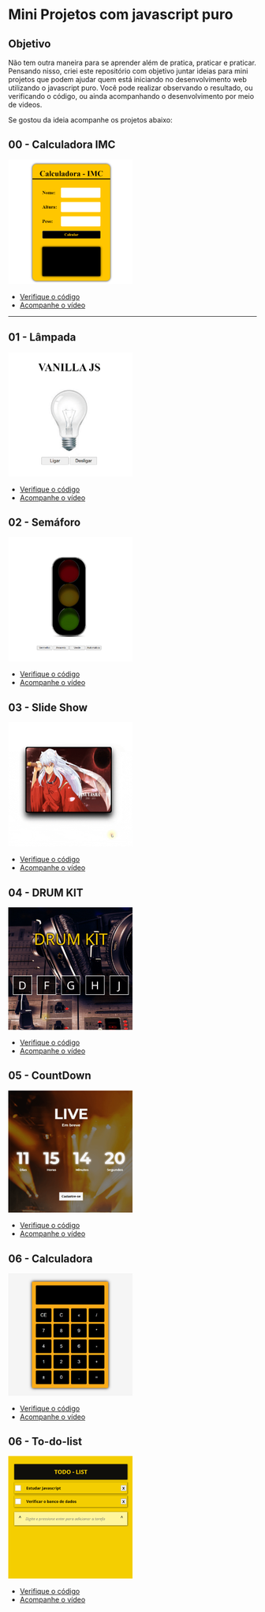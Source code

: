 # Mini Projetos com javascript puro

## Objetivo
Não tem outra maneira para se aprender além de pratica, praticar e praticar.
Pensando nisso, criei este repositório com objetivo juntar ideias para mini projetos que podem ajudar quem está iniciando no desenvolvimento web utilizando o javascript puro.
Você pode realizar observando o resultado, ou verificando o código, ou ainda acompanhando o desenvolvimento por meio de videos.

Se gostou da ideia acompanhe os projetos abaixo:

## 00 - Calculadora IMC
<a href="https://fernandoleonid.github.io/mini-projetos-js/00-imc/"> <img src="./img/00-imc.gif" width=50%> </a>
* <a href="./00-imc/">Verifique o código</a>
* <a href="https://youtu.be/RacwEvoTz_Y" target="_blank">Acompanhe o vídeo</a>
<hr>

## 01 - Lâmpada 
<a href="https://fernandoleonid.github.io/mini-projetos-js/01-lampada/"> <img src="./img/01-lamp.gif" width=50%> </a>
* <a href="./01-lamp/">Verifique o código</a>
* <a href="https://youtu.be/4r0zOW9Zn-Y" target="_blank">Acompanhe o vídeo</a>

## 02 - Semáforo 
<a href="https://fernandoleonid.github.io/mini-projetos-js/02-semaforo/"> <img src="./img/02-semaforo.gif" width=50%> </a>
* <a href="./02-semaforo/">Verifique o código</a>
* <a href="https://youtu.be/EujFSEsZsk4" target="_blank">Acompanhe o vídeo</a>

## 03 - Slide Show 
<a href="https://fernandoleonid.github.io/mini-projetos-js/03-slideshow/"> <img src="./img/03-slideshow.gif" width=50%> </a>
* <a href="./03-slideshow/">Verifique o código</a>
* <a href="https://youtu.be/csNYVAS2ex8" target="_blank">Acompanhe o vídeo</a>

## 04 - DRUM KIT 
<a href="https://fernandoleonid.github.io/mini-projetos-js/04-DRUM-KIT/"> <img src="./img/04-DRUM-KIT.gif" width=50%> </a>
* <a href="./04-DRUM-KIT/">Verifique o código</a>
* <a href="https://youtu.be/2qA8tlJ24uQ" target="_blank">Acompanhe o vídeo</a>

## 05 - CountDown 
<a href="https://fernandoleonid.github.io/mini-projetos-js/05-countdown/"> <img src="./img/05-countdown.gif" width=50%> </a>
* <a href="./05-countdown/">Verifique o código</a>
* <a href="https://youtu.be/nmWrwFjiCvo" target="_blank">Acompanhe o vídeo</a>

## 06 - Calculadora
<a href="https://fernandoleonid.github.io/mini-projetos-js/06-Calculadora/"> <img src="./img/06-Calculadora.gif" width=50%> </a>
* <a href="./06-Calculadora/">Verifique o código</a>
* <a href="https://youtu.be/oRZQ5EZOrQk" target="_blank">Acompanhe o vídeo</a>

## 06 - To-do-list
<a href="https://fernandoleonid.github.io/mini-projetos-js/07-todo-List/"> <img src="./img/07-todo-List.gif" width=50%> </a>
* <a href="./07-todo-List/">Verifique o código</a>
* <a href="https://youtu.be/oGEYs52ZuHY" target="_blank">Acompanhe o vídeo</a>

